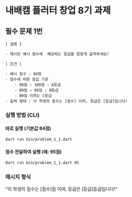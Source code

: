 # 내배캠 플러터 창업 8기 과제

## 필수 문제 1번

```Plain Text
[ 설명 ]

- 제시된 예시 점수에  해당하는 등급을 알맞게 출력하세요!

[ 조건 ]

- 예시 점수 : 84점
- 점수에 따른 등급 기준
    - 90점 ~ 100점 : A등급
    - 80점 ~ 89점 : B등급
    - 80점 이하는 C등급
- 출력 형태 : 이 학생의 점수는 [점수] 이며, 등급은 [등급]입니다!
```

### 실행 방법 (CLI)

#### 바로 실행 (기본값 84점)

```bash
dart run bin/problem_1_1.dart
```

#### 점수 전달하여 실행 (예: 95점)

```bash
dart run bin/problem_1_1.dart 95
```

### 메시지 형식

"이 학생의 점수는 [점수]점 이며, 등급은 [등급]등급입니다!"
